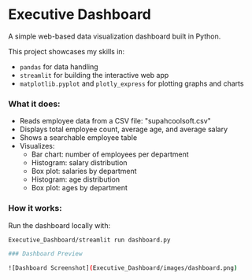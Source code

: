 # Executive Dashboard

A simple web-based data visualization dashboard built in Python.

This project showcases my skills in:

- `pandas` for data handling
- `streamlit` for building the interactive web app
- `matplotlib.pyplot` and `plotly_express` for plotting graphs and charts

### What it does:

- Reads employee data from a CSV file: "supahcoolsoft.csv"
- Displays total employee count, average age, and average salary
- Shows a searchable employee table
- Visualizes:
  - Bar chart: number of employees per department
  - Histogram: salary distribution
  - Box plot: salaries by department
  - Histogram: age distribution
  - Box plot: ages by department

### How it works:

Run the dashboard locally with:

```bash
Executive_Dashboard/streamlit run dashboard.py

### Dashboard Preview

![Dashboard Screenshot](Executive_Dashboard/images/dashboard.png)
